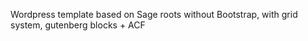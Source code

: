 Wordpress template based on Sage roots without Bootstrap, with grid system, gutenberg blocks + ACF

